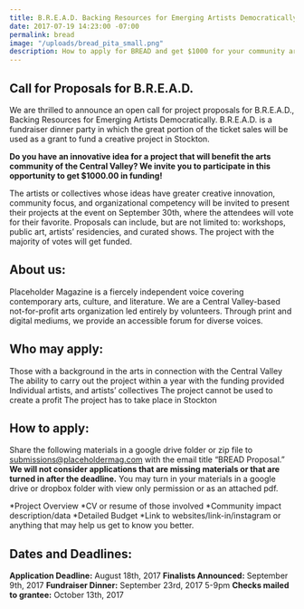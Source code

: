 ```yaml
---
title: B.R.E.A.D. Backing Resources for Emerging Artists Democratically
date: 2017-07-19 14:23:00 -07:00
permalink: bread
image: "/uploads/bread_pita_small.png"
description: How to apply for BREAD and get $1000 for your community art project!
---
```


## Call for Proposals for B.R.E.A.D.

We are thrilled to announce an open call for project proposals for B.R.E.A.D., Backing Resources for Emerging Artists Democratically. B.R.E.A.D. is a fundraiser dinner party in which the great portion of the ticket sales will be used as a grant to fund a creative project in Stockton. 
 
**Do you have an innovative idea for a project that will benefit the arts community of the Central Valley? We invite you to participate in this opportunity to get $1000.00 in funding!**

The artists or collectives whose ideas have greater creative innovation, community focus, and organizational competency will be invited to present their projects at the event on September 30th, where the attendees will vote for their favorite. Proposals can include, but are not limited to: workshops, public art, artists’ residencies, and curated shows. The project with the majority of votes will get funded.  

## About us:
Placeholder Magazine is a fiercely independent voice covering contemporary arts, culture, and literature. We are a Central Valley-based not-for-profit arts organization led entirely by volunteers. Through print and digital mediums, we provide an accessible forum for diverse voices.


## Who may apply:
Those with a background in the arts in connection with the Central Valley
The ability to carry out the project within a year with the funding provided
Individual artists, and artists’ collectives 
The project cannot be used to create a profit
The project has to take place in Stockton

## How to apply:
Share the following materials in a google drive folder or zip file to submissions@placeholdermag.com with the email title “BREAD Proposal.” **We will not consider applications that are missing materials or that are turned in after the deadline.** You may turn in your materials in a google drive or dropbox folder with view only permission or as an attached pdf. 

*Project Overview
*CV or resume of those involved 
*Community impact description/data
*Detailed Budget
*Link to websites/link-in/instagram or anything that may help us get to know you better.

## Dates and Deadlines:
**Application Deadline:** August 18th, 2017
**Finalists Announced:** September 9th, 2017
**Fundraiser Dinner:** September 23rd, 2017 5-9pm 
**Checks mailed to grantee:** October 13th, 2017
